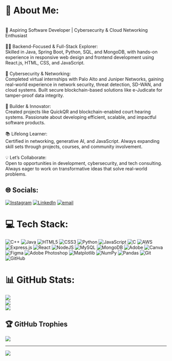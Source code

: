 # 💫 About Me:
<br>🚀 Aspiring Software Developer | Cybersecurity & Cloud Networking Enthusiast<br><br>👨‍💻 Backend-Focused & Full-Stack Explorer:<br>Skilled in Java, Spring Boot, Python, SQL, and MongoDB, with hands-on experience in responsive web design and frontend development using React.js, HTML, CSS, and JavaScript.<br><br>🔐 Cybersecurity & Networking:<br>Completed virtual internships with Palo Alto and Juniper Networks, gaining real-world experience in network security, threat detection, SD-WAN, and cloud systems. Built secure blockchain-based solutions like e-Judicate for tamper-proof data integrity.<br><br>🌟 Builder & Innovator:<br>Created projects like QuickQR and blockchain-enabled court hearing systems. Passionate about developing efficient, scalable, and impactful software products.<br><br>📚 Lifelong Learner:<br>Certified in networking, generative AI, and JavaScript. Always expanding skill sets through projects, courses, and community involvement.<br><br>💡 Let’s Collaborate:<br>Open to opportunities in development, cybersecurity, and tech consulting. Always eager to work on transformative ideas that solve real-world problems.


## 🌐 Socials:
[![Instagram](https://img.shields.io/badge/Instagram-%23E4405F.svg?logo=Instagram&logoColor=white)](https://instagram.com/zahir_razvi_26) [![LinkedIn](https://img.shields.io/badge/LinkedIn-%230077B5.svg?logo=linkedin&logoColor=white)](https://linkedin.com/in/mohdzahiruddinrizvi) [![email](https://img.shields.io/badge/Email-D14836?logo=gmail&logoColor=white)](mailto:mohdzahiruddinrizvi@gmail.com) 

# 💻 Tech Stack:
![C++](https://img.shields.io/badge/c++-%2300599C.svg?style=for-the-badge&logo=c%2B%2B&logoColor=white) ![Java](https://img.shields.io/badge/java-%23ED8B00.svg?style=for-the-badge&logo=openjdk&logoColor=white) ![HTML5](https://img.shields.io/badge/html5-%23E34F26.svg?style=for-the-badge&logo=html5&logoColor=white) ![CSS3](https://img.shields.io/badge/css3-%231572B6.svg?style=for-the-badge&logo=css3&logoColor=white) ![Python](https://img.shields.io/badge/python-3670A0?style=for-the-badge&logo=python&logoColor=ffdd54) ![JavaScript](https://img.shields.io/badge/javascript-%23323330.svg?style=for-the-badge&logo=javascript&logoColor=%23F7DF1E) ![C](https://img.shields.io/badge/c-%2300599C.svg?style=for-the-badge&logo=c&logoColor=white) ![AWS](https://img.shields.io/badge/AWS-%23FF9900.svg?style=for-the-badge&logo=amazon-aws&logoColor=white) ![Express.js](https://img.shields.io/badge/express.js-%23404d59.svg?style=for-the-badge&logo=express&logoColor=%2361DAFB) ![React](https://img.shields.io/badge/react-%2320232a.svg?style=for-the-badge&logo=react&logoColor=%2361DAFB) ![NodeJS](https://img.shields.io/badge/node.js-6DA55F?style=for-the-badge&logo=node.js&logoColor=white) ![MySQL](https://img.shields.io/badge/mysql-4479A1.svg?style=for-the-badge&logo=mysql&logoColor=white) ![MongoDB](https://img.shields.io/badge/MongoDB-%234ea94b.svg?style=for-the-badge&logo=mongodb&logoColor=white) ![Adobe](https://img.shields.io/badge/adobe-%23FF0000.svg?style=for-the-badge&logo=adobe&logoColor=white) ![Canva](https://img.shields.io/badge/Canva-%2300C4CC.svg?style=for-the-badge&logo=Canva&logoColor=white) ![Figma](https://img.shields.io/badge/figma-%23F24E1E.svg?style=for-the-badge&logo=figma&logoColor=white) ![Adobe Photoshop](https://img.shields.io/badge/adobe%20photoshop-%2331A8FF.svg?style=for-the-badge&logo=adobe%20photoshop&logoColor=white) ![Matplotlib](https://img.shields.io/badge/Matplotlib-%23ffffff.svg?style=for-the-badge&logo=Matplotlib&logoColor=black) ![NumPy](https://img.shields.io/badge/numpy-%23013243.svg?style=for-the-badge&logo=numpy&logoColor=white) ![Pandas](https://img.shields.io/badge/pandas-%23150458.svg?style=for-the-badge&logo=pandas&logoColor=white) ![Git](https://img.shields.io/badge/git-%23F05033.svg?style=for-the-badge&logo=git&logoColor=white) ![GitHub](https://img.shields.io/badge/github-%23121011.svg?style=for-the-badge&logo=github&logoColor=white)
# 📊 GitHub Stats:
![](https://github-readme-stats.vercel.app/api?username=Zahir-1810&theme=dark&hide_border=true&include_all_commits=false&count_private=true)<br/>
![](https://nirzak-streak-stats.vercel.app/?user=Zahir-1810&theme=dark&hide_border=true)<br/>
![](https://github-readme-stats.vercel.app/api/top-langs/?username=Zahir-1810&theme=dark&hide_border=true&include_all_commits=false&count_private=true&layout=compact)

## 🏆 GitHub Trophies
![](https://github-profile-trophy.vercel.app/?username=Zahir-1810&theme=radical&no-frame=false&no-bg=true&margin-w=4)

---
[![](https://visitcount.itsvg.in/api?id=Zahir-1810&icon=0&color=0)](https://visitcount.itsvg.in)

<!-- Proudly created with GPRM ( https://gprm.itsvg.in ) -->
